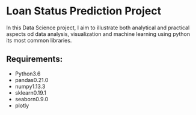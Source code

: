 # Loan Status Prediction Project

In this Data Science project, I aim to illustrate both analytical and
practical aspects od data analysis, visualization and machine learning
using python its most common libraries.

## Requirements:

* Python3.6
* pandas0.21.0
* numpy1.13.3
* sklearn0.19.1
* seaborn0.9.0
* plotly